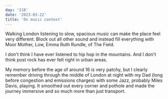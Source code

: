 ```yaml
---
day: '218'
date: '2023-03-22'
title: 'On music context'
---
```


Walking London listening to slow, spacious music can make the place feel very different. Block out all other sound and instead fill everything with Moor Mother, Low, Emma Ruth Rundle, of The Field.

I don't think I have ever listened to hip hop in the mountains. And I don't think post rock has ever felt right in urban areas.

My memory before the age of around 16 is very patchy, but I clearly remember driving through the middle of London at night with my Dad (long before congestion and emissions charges) with some Jazz, probably Miles Davis, playing. It smoothed out every corner and pothole and made the journey immersive and so much more than just transport.
